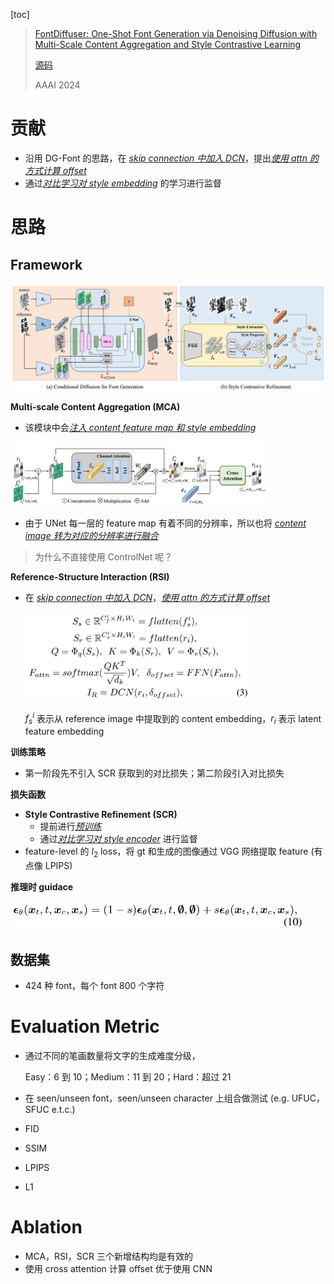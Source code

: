 [toc]

> [FontDiffuser: One-Shot Font Generation via Denoising Diffusion with Multi-Scale Content Aggregation and Style Contrastive Learning](https://arxiv.org/abs/2312.12142)
>
> [源码](https://github.com/yeungchenwa/FontDiffuser)
>
> AAAI 2024

# 贡献

- 沿用 DG-Font 的思路，在 <u>*skip connection 中加入 DCN*</u>，提出<u>*使用 attn 的方式计算 offset*</u>
- 通过<u>*对比学习对 style embedding*</u> 的学习进行监督





# 思路

## Framework

![image-20250307172448571](assets/image-20250307172448571.png)

**Multi-scale Content Aggregation (MCA)**

- 该模块中会<u>*注入 content feature map 和 style embedding*</u>

<img src="assets/image-20250307173520602.png" alt="image-20250307173520602" style="zoom:40%;" />

- 由于 UNet 每一层的 feature map 有着不同的分辨率，所以也将 <u>*content image 转为对应的分辨率进行融合*</u>

> 为什么不直接使用 ControlNet 呢？

**Reference-Structure Interaction (RSI)**

- 在 <u>*skip connection 中加入 DCN*</u>，<u>*使用 attn 的方式计算 offset*</u>

  <img src="assets/image-20250307175028587.png" alt="image-20250307175028587" style="zoom:35%;" />

  $f_s^i$ 表示从 reference image 中提取到的 content embedding，$r_i$ 表示 latent feature embedding

**训练策略**

- 第一阶段先不引入 SCR 获取到的对比损失；第二阶段引入对比损失

**损失函数**

- **Style Contrastive Refinement (SCR)**
  - 提前进行<u>*预训练*</u>
  - 通过<u>*对比学习对 style encoder*</u> 进行监督
- feature-level 的 $l_2$ loss，将 gt 和生成的图像通过 VGG 网络提取 feature (有点像 LPIPS)

**推理时 guidace**

<img src="assets/image-20250307180311685.png" alt="image-20250307180311685" style="zoom:60%;" />



## 数据集

- 424 种 font，每个 font 800 个字符





# Evaluation Metric

- 通过不同的笔画数量将文字的生成难度分级，

  Easy：6 到 10；Medium：11 到 20；Hard：超过 21

- 在 seen/unseen font，seen/unseen character 上组合做测试 (e.g. UFUC，SFUC e.t.c.)

- FID
- SSIM
- LPIPS
- L1





# Ablation

- MCA，RSI，SCR 三个新增结构均是有效的
- 使用 cross attention 计算 offset 优于使用 CNN
